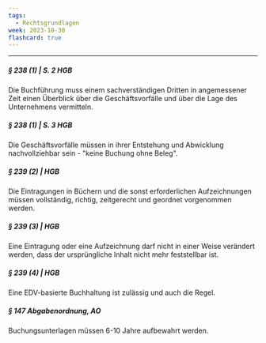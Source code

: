 ```yaml
---
tags:
  - Rechtsgrundlagen
week: 2023-10-30
flashcard: true
---
```

***

##### § 238 (1) | S. 2 HGB
Die Buchführung muss einem sachverständigen Dritten in angemessener Zeit einen Überblick über die Geschäftsvorfälle und über die Lage des Unternehmens vermitteln.

##### § 238 (1) | S. 3 HGB
Die Geschäftsvorfälle müssen in ihrer Entstehung und Abwicklung nachvollziehbar sein - "keine Buchung ohne Beleg".

##### § 239 (2) | HGB
Die Eintragungen in Büchern und die sonst erforderlichen Aufzeichnungen müssen vollständig, richtig, zeitgerecht und geordnet vorgenommen werden.

##### § 239 (3) | HGB
Eine Eintragung oder eine Aufzeichnung darf nicht in einer Weise verändert werden, dass der ursprüngliche Inhalt nicht mehr feststellbar ist.

##### § 239 (4) | HGB
Eine EDV-basierte Buchhaltung ist zulässig und auch die Regel.

##### § 147 Abgabenordnung, AO
Buchungsunterlagen müssen 6-10 Jahre aufbewahrt werden.